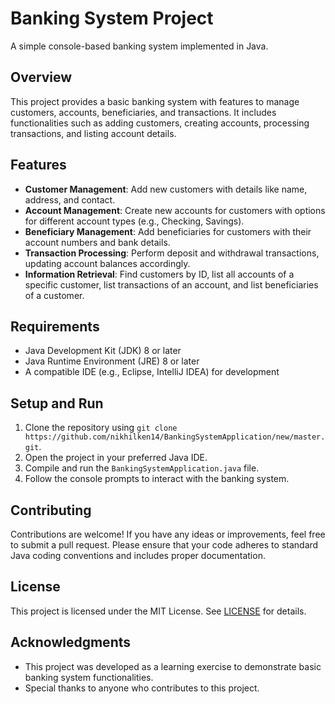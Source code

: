 # Banking System Project
A simple console-based banking system implemented in Java.

## Overview
This project provides a basic banking system with features to manage customers, accounts, beneficiaries, and transactions. It includes functionalities such as adding customers, creating accounts, processing transactions, and listing account details.

## Features
- **Customer Management**: Add new customers with details like name, address, and contact.
- **Account Management**: Create new accounts for customers with options for different account types (e.g., Checking, Savings).
- **Beneficiary Management**: Add beneficiaries for customers with their account numbers and bank details.
- **Transaction Processing**: Perform deposit and withdrawal transactions, updating account balances accordingly.
- **Information Retrieval**: Find customers by ID, list all accounts of a specific customer, list transactions of an account, and list beneficiaries of a customer.

## Requirements
- Java Development Kit (JDK) 8 or later
- Java Runtime Environment (JRE) 8 or later
- A compatible IDE (e.g., Eclipse, IntelliJ IDEA) for development

## Setup and Run
1. Clone the repository using `git clone https://github.com/nikhilken14/BankingSystemApplication/new/master.git`.
2. Open the project in your preferred Java IDE.
3. Compile and run the `BankingSystemApplication.java` file.
4. Follow the console prompts to interact with the banking system.

## Contributing
Contributions are welcome! If you have any ideas or improvements, feel free to submit a pull request. Please ensure that your code adheres to standard Java coding conventions and includes proper documentation.

## License
This project is licensed under the MIT License. See [LICENSE](LICENSE) for details.

## Acknowledgments
- This project was developed as a learning exercise to demonstrate basic banking system functionalities.
- Special thanks to anyone who contributes to this project.

